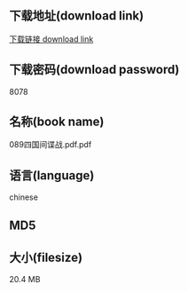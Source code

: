 ## 下载地址(download link)
[下载链接 download link](https://voluble-croquembouche-d321dc.netlify.app/?s=089%E5%9B%9B%E5%9B%BD%E9%97%B4%E8%B0%8D%E6%88%98.pdf)

## 下载密码(download password)
8078

## 名称(book name)
089四国间谍战.pdf.pdf

## 语言(language)
chinese

## MD5


## 大小(filesize)
20.4 MB
